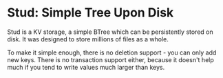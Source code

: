 # Stud: Simple Tree Upon Disk
Stud is a KV storage, a simple BTree which can be persistently stored on disk. It was designed to store millions of files as a whole.

To make it simple enough, there is no deletion support - you can only add new keys. There is no transaction support either, because it doesn't help much if you tend to write values much larger than keys. 
